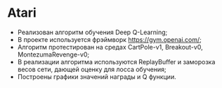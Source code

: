 # Atari

* Реализован алгоритм обучения Deep Q-Learning;
* В проекте используется фрэймворк https://gym.openai.com/;
* Алгоритм протестирован на средах CartPole-v1, Breakout-v0, MontezumaRevenge-v0;
* В реализации алгоритма используются ReplayBuffer и заморозка весов сети, дающей оценку для лосса обучения;
* Построены графики значений награды и Q функции.
